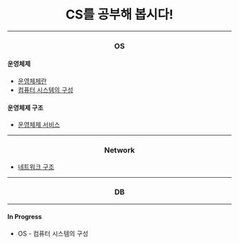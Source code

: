# <center>CS를 공부해 봅시다!</center>
--------------------------------------
### <center>OS</center>
#### 운영체제
- [운영체제란](OS/운영체제/운영체제란.md)
- [컴퓨터 시스템의 구성](OS/운영체제/컴퓨터%20시스템의%20구성.md)
#### 운영체제 구조
- [운영체제 서비스](OS/운영체제%20구조/운영체제%20서비스.md)
-----------------------
### <center>Network</center>
- [네트워크 구조](Network/네트워크%20구조.md)
-----------------------
### <center>DB</center>

-----------------------
#### In Progress
- OS - 컴퓨터 시스템의 구성